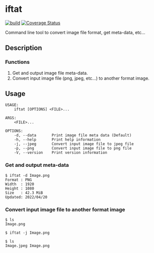 # iftat

[![build](https://github.com/nkue-yst/iftat/actions/workflows/build.yaml/badge.svg)](https://github.com/nkue-yst/iftat/actions/workflows/build.yaml)
[![Coverage Status](https://coveralls.io/repos/github/nkue-yst/iftat/badge.svg?branch=main)](https://coveralls.io/github/nkue-yst/iftat?branch=main)

Command line tool to convert image file format, get meta-data, etc...

## Description
### Functions
1. Get and output image file meta-data.
2. Convert input image file (png, jpeg, etc...) to another format image.

## Usage
```
USAGE:
    iftat [OPTIONS] <FILE>...

ARGS:
    <FILE>...    

OPTIONS:
    -d, --data       Print image file meta data (Default)
    -h, --help       Print help information
    -j, --jpeg       Convert input image file to jpeg file
    -p, --png        Convert input image file to png file
    -V, --version    Print version information
```

### Get and output meta-data
```
$ iftat -d Image.png
Format : PNG
Width  : 1920
Height : 1080
Size   : 42.3 MiB
Updated: 2022/04/20
```

### Convert input image file to another format image
```
$ ls
Image.png

$ iftat -j Image.png

$ ls
Image.jpeg Image.png
```
